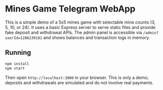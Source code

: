 # Mines Game Telegram WebApp

This is a simple demo of a 5x5 mines game with selectable mine counts (3, 5, 10, or 24). It uses a basic Express server to serve static files and provide fake deposit and withdrawal APIs. The admin panel is accessible via `/admin?userId=1286239181` and shows balances and transaction logs in memory.

## Running

```bash
npm install
npm start
```

Then open `http://localhost:3000` in your browser. This is only a demo; deposits and withdrawals are simulated and do not involve real payments.
